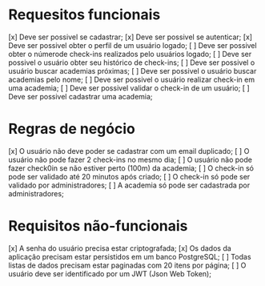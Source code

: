 # Requesitos funcionais

[x] Deve ser possivel se cadastrar;
[x] Deve ser possivel se autenticar;
[x] Deve ser possivel obter o perfil de um usuário logado;
[ ] Deve ser possivel obter o númerode check-ins realizados pelo usuários logado;
[ ] Deve ser possivel o usuário obter seu histórico de check-ins;
[ ] Deve ser possivel o usuário buscar academias próximas;
[ ] Deve ser possivel o usuário buscar academias pelo nome;
[ ] Deve ser possivel o usuário realizar check-in em uma academia;
[ ] Deve ser possivel validar o check-in de um usuário;
[ ] Deve ser possivel cadastrar uma academia;

# Regras de negócio

[x] O usuário não deve poder se cadastrar com um email duplicado;
[ ] O usuário não pode fazer 2 check-ins no mesmo dia;
[ ] O usuário não pode fazer check0in se não estiver perto (100m) da academia;
[ ] O check-in só pode ser validado até 20 minutos após criado;
[ ] O check-in só pode ser validado por administradores;
[ ] A academia só pode ser cadastrada por administradores;

# Requisitos não-funcionais

[x] A senha do usuário precisa estar criptografada;
[x] Os dados da aplicação precisam estar persistidos em um banco PostgreSQL;
[ ] Todas listas de dados precisam estar paginadas com 20 itens por página;
[ ] O usuário deve ser identificado por um JWT (Json Web Token);